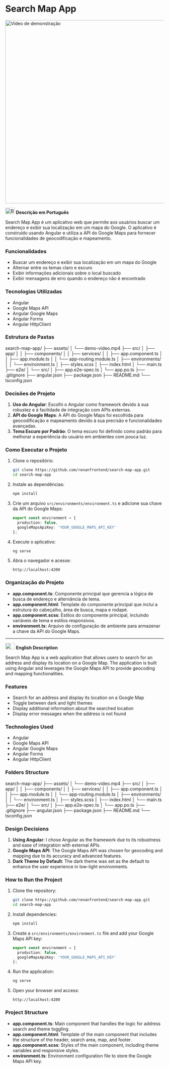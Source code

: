 # Search Map App

<img src="./src/assets/demo.gif" alt="Vídeo de demonstração" width="980" height="580">

<p>
  <img src="https://upload.wikimedia.org/wikipedia/commons/thumb/0/05/Flag_of_Brazil.svg/1200px-Flag_of_Brazil.svg.png" alt="Brazil Flag" width="30" height="20"> 
  <strong>Descrição em Português</strong>
</p>

Search Map App é um aplicativo web que permite aos usuários buscar um endereço e exibir sua localização em um mapa do Google. O aplicativo é construído usando Angular e utiliza a API do Google Maps para fornecer funcionalidades de geocodificação e mapeamento.

### Funcionalidades

- Buscar um endereço e exibir sua localização em um mapa do Google
- Alternar entre os temas claro e escuro
- Exibir informações adicionais sobre o local buscado
- Exibir mensagens de erro quando o endereço não é encontrado

### Tecnologias Utilizadas

- Angular
- Google Maps API
- Angular Google Maps
- Angular Forms
- Angular HttpClient

### Estrutura de Pastas

search-map-app/
├── assets/
│ └── demo-video.mp4
├── src/
│ ├── app/
│ │ ├── components/
│ │ ├── services/
│ │ ├── app.component.ts
│ │ ├── app.module.ts
│ │ └── app-routing.module.ts
│ ├── environments/
│ │ └── environment.ts
│ ├── styles.scss
│ ├── index.html
│ └── main.ts
├── e2e/
│ └── src/
│ ├── app.e2e-spec.ts
│ └── app.po.ts
├── .gitignore
├── angular.json
├── package.json
├── README.md
└── tsconfig.json

### Decisões de Projeto

1. **Uso do Angular**: Escolhi o Angular como framework devido à sua robustez e à facilidade de integração com APIs externas.
2. **API do Google Maps**: A API do Google Maps foi escolhida para geocodificação e mapeamento devido à sua precisão e funcionalidades avançadas.
3. **Tema Escuro por Padrão**: O tema escuro foi definido como padrão para melhorar a experiência do usuário em ambientes com pouca luz.

### Como Executar o Projeto

1. Clone o repositório:
    ```bash
    git clone https://github.com/renanfrontend/search-map-app.git
    cd search-map-app
    ```

2. Instale as dependências:
    ```bash
    npm install
    ```

3. Crie um arquivo `src/environments/environment.ts` e adicione sua chave da API do Google Maps:
    ```typescript
    export const environment = {
      production: false,
      googleMapsApiKey: 'YOUR_GOOGLE_MAPS_API_KEY'
    };
    ```

4. Execute o aplicativo:
    ```bash
    ng serve
    ```

5. Abra o navegador e acesse:
    ```
    http://localhost:4200
    ```

### Organização do Projeto

- **app.component.ts**: Componente principal que gerencia a lógica de busca de endereço e alternância de tema.
- **app.component.html**: Template do componente principal que inclui a estrutura do cabeçalho, área de busca, mapa e rodapé.
- **app.component.scss**: Estilos do componente principal, incluindo variáveis de tema e estilos responsivos.
- **environment.ts**: Arquivo de configuração de ambiente para armazenar a chave da API do Google Maps.

---

<p>
  <img src="https://upload.wikimedia.org/wikipedia/en/a/a4/Flag_of_the_United_States.svg" alt="USA Flag" width="30" height="20"> 
  <strong>English Description</strong>
</p>

Search Map App is a web application that allows users to search for an address and display its location on a Google Map. The application is built using Angular and leverages the Google Maps API to provide geocoding and mapping functionalities.

### Features

- Search for an address and display its location on a Google Map
- Toggle between dark and light themes
- Display additional information about the searched location
- Display error messages when the address is not found

### Technologies Used

- Angular
- Google Maps API
- Angular Google Maps
- Angular Forms
- Angular HttpClient

### Folders Structure

search-map-app/
├── assets/
│ └── demo-video.mp4
├── src/
│ ├── app/
│ │ ├── components/
│ │ ├── services/
│ │ ├── app.component.ts
│ │ ├── app.module.ts
│ │ └── app-routing.module.ts
│ ├── environments/
│ │ └── environment.ts
│ ├── styles.scss
│ ├── index.html
│ └── main.ts
├── e2e/
│ └── src/
│ ├── app.e2e-spec.ts
│ └── app.po.ts
├── .gitignore
├── angular.json
├── package.json
├── README.md
└── tsconfig.json

### Design Decisions

1. **Using Angular**: I chose Angular as the framework due to its robustness and ease of integration with external APIs.
2. **Google Maps API**: The Google Maps API was chosen for geocoding and mapping due to its accuracy and advanced features.
3. **Dark Theme by Default**: The dark theme was set as the default to enhance the user experience in low-light environments.

### How to Run the Project

1. Clone the repository:
    ```bash
    git clone https://github.com/renanfrontend/search-map-app.git
    cd search-map-app
    ```

2. Install dependencies:
    ```bash
    npm install
    ```

3. Create a `src/environments/environment.ts` file and add your Google Maps API key:
    ```typescript
    export const environment = {
      production: false,
      googleMapsApiKey: 'YOUR_GOOGLE_MAPS_API_KEY'
    };
    ```

4. Run the application:
    ```bash
    ng serve
    ```

5. Open your browser and access:
    ```
    http://localhost:4200
    ```

### Project Structure

- **app.component.ts**: Main component that handles the logic for address search and theme toggling.
- **app.component.html**: Template of the main component that includes the structure of the header, search area, map, and footer.
- **app.component.scss**: Styles of the main component, including theme variables and responsive styles.
- **environment.ts**: Environment configuration file to store the Google Maps API key.
